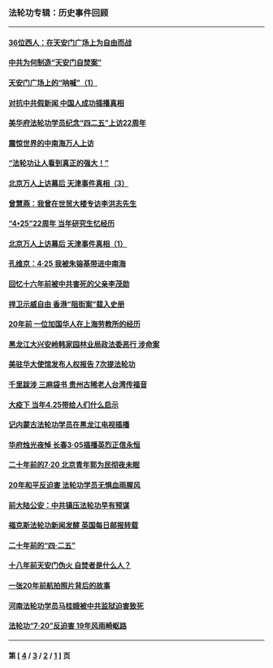 ### 法轮功专辑：历史事件回顾
---
#### [36位西人：在天安门广场上为自由而战](../../pages/nf5793/n13390029.md?03150430) 
#### [中共为何制造“天安门自焚案”](../../pages/nf5793/n13183270.md?03150430) 
#### [天安门广场上的“呐喊”（1）](../../pages/nf5793/n13105277.md?03150430) 
#### [对抗中共假新闻 中国人成功插播真相](../../pages/nf5793/n12910618.md?03150430) 
#### [美华府法轮功学员纪念“四二五”上访22周年](../../pages/nf5793/n12904445.md?03150430) 
#### [震惊世界的中南海万人上访](../../pages/nf5793/n12903976.md?03150430) 
#### [“法轮功让人看到真正的强大！”](../../pages/nf5793/n12903195.md?03150430) 
#### [北京万人上访幕后 天津事件真相（3）](../../pages/nf5793/n12902807.md?03150430) 
#### [曾慧燕：我曾在世贸大楼专访李洪志先生](../../pages/nf5793/n12898729.md?03150430) 
#### [“4•25”22周年 当年研究生忆经历](../../pages/nf5793/n12894152.md?03150430) 
#### [北京万人上访幕后 天津事件真相（1）](../../pages/nf5793/n12885174.md?03150430) 
#### [孔维京：4·25 我被朱镕基带进中南海](../../pages/nf5793/n12864987.md?03150430) 
#### [回忆十六年前被中共害死的父亲李茂勋](../../pages/nf5793/n12880270.md?03150430) 
#### [捍卫示威自由 香港“阻街案”载入史册](../../pages/nf5793/n12811245.md?03150430) 
#### [20年前 一位加国华人在上海劳教所的经历](../../pages/nf5793/n12707932.md?03150430) 
#### [黑龙江大兴安岭韩家园林业局政法委恶行 涉命案](../../pages/nf5793/n12622815.md?03150430) 
#### [美驻华大使馆发布人权报告 7次提法轮功](../../pages/nf5793/n12520541.md?03150430) 
#### [千里跋涉 三麻袋书 贵州古稀老人台湾传福音](../../pages/nf5793/n12198750.md?03150430) 
#### [大疫下 当年4.25带给人们什么启示](../../pages/nf5793/n12058565.md?03150430) 
#### [记内蒙古法轮功学员在黑龙江电视插播](../../pages/nf5793/n11699194.md?03150430) 
#### [华府烛光夜悼 长春3·05插播英烈正信永恒](../../pages/nf5793/n11397432.md?03150430) 
#### [二十年前的7·20 北京青年郭为民彻夜未眠](../../pages/nf5793/n11354195.md?03150430) 
#### [20年和平反迫害 法轮功学员无惧血雨腥风](../../pages/nf5793/n11348279.md?03150430) 
#### [前大陆公安：中共镇压法轮功早有预谋](../../pages/nf5793/n11352168.md?03150430) 
#### [福克斯法轮功新闻发酵  英国每日邮报转载](../../pages/nf5793/n11285952.md?03150430) 
#### [二十年前的“四·二五”](../../pages/nf5793/n11207639.md?03150430) 
#### [十八年前天安门伪火 自焚者是什么人？](../../pages/nf5793/n10996556.md?03150430) 
#### [一张20年前航拍照片背后的故事](../../pages/nf5793/n10693797.md?03150430) 
#### [河南法轮功学员马桂娥被中共监狱迫害致死](../../pages/nf5793/n10684974.md?03150430) 
#### [法轮功“7‧20”反迫害 19年风雨崎岖路](../../pages/nf5793/n10570834.md?03150430) 

---
#### 第 [ [4](./4.md?03150430) / [3](./3.md?03150430) / [2](./2.md?03150430) / [1](./1.md?03150430) ] 页
